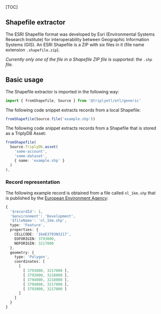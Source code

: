 [TOC]

## Shapefile extractor

The ESRI Shapefile format was developed by Esri (Environmental Systems Research Institute) for interoperability between Geographic Information Systems (GIS). An ESRI Shapefile is a ZIP with six files in it (file name extension `.shapefile.zip`).

*Currently only one of the file in a Shapefile ZIP file is supported: the `.shp` file.*



## Basic usage

The Shapefile extractor is imported in the following way:

```ts
import { fromShapefile, Source } from '@triplyetl/etl/generic'
```

The following code snippet extracts records from a local Shapefile:

```ts
fromShapefile(Source.file('example.shp'))
```

The following code snippet extracts records from a Shapefile that is stored as a TriplyDB Asset:

```ts
fromShapefile(
  Source.TriplyDb.asset(
    'some-account',
    'some-dataset',
    { name: 'example.shp' }
  )
),
```



### Record representation

The following example record is obtained from a file called `nl_1km.shp` that is published by the [European Environment Agency](https://www.eea.europa.eu/data-and-maps/data/eea-reference-grids-2/gis-files/netherlands-shapefile):

```ts
{
  '$recordId': 1,
  '$environment': 'Development',
  '$fileName': 'nl_1km.shp',    
  type: 'Feature',
  properties: {
    CELLCODE: '1kmE3793N3217',
    EOFORIGIN: 3793000,       
    NOFORIGIN: 3217000        
  },
  geometry: {
    type: 'Polygon',
    coordinates: [
      [
        [ 3793000, 3217000 ],
        [ 3793000, 3218000 ],
        [ 3794000, 3218000 ],
        [ 3794000, 3217000 ],
        [ 3793000, 3217000 ]
      ]
    ]
  }
}
```
